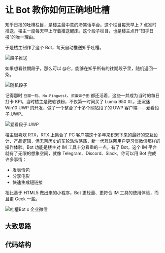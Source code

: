 # 让 Bot 教你如何正确地吐槽

知乎日报的吐槽栏目，是楼主最中意的冷笑话平台。这个栏目每天早上 7 点准时推送，楼主一度每天早上守着推送醒床。这个段子栏目，也是楼主点开“知乎日报”的唯一理由。

于是楼主制作了这个 Bot，每天自动推送知乎吐槽。

![段子推送](https://ws1.sinaimg.cn/large/006tKfTcgy1g14vnfr38mj30u00uxjyn.jpg)

如果想看往期段子，那么可以 @它，能够在知乎所有的往期段子里，随机返回一条。

![随机段子](https://ws3.sinaimg.cn/large/006tKfTcgy1g14vovo0lyj30u010t472.jpg)

记得那时 `豆瓣一刻`、`No.Pingwest`、`煎蛋妹子图` 都还活着，这些一并成为当时的每日打卡 KPI。当时楼主是微软铁粉，不仅第一时间买了 Lumia 950 XL，还沉迷 Win10 UWP 的开发，做了一个整合了十多个网站段子的 UWP 客户端——爱看段子.UWP。

![爱看段子.UWP](https://ws1.sinaimg.cn/large/006tKfTcgy1g14vlblxs2j30k00f10uz.jpg)

楼主很喜欢 RTX，RTX 上集合了 PC 客户端这十多年来积累下来的最好的交互设计、产品逻辑，但无奈历史的车轮浩浩荡荡，新一代互联网用户更习惯微信那样的操作体验。Bot 功能是楼主对 IM 工具十分看重的一点，有了 Bot，这个 IM 平台就有了无限的想象空间，就像 Telegram、Discord、Slack，你可以用 Bot 完成许多事情：

- 发表情包
- 分享电影
- 快速生成短链接

相比基于 HTML5 做出来的小程序，Bot 更轻量、更符合 IM 工具的使用体验，而且更 Geek 一些。

![吐槽Bot x 企业微信](https://ws4.sinaimg.cn/large/006tKfTcgy1g14vw0knnvj30wk0eqq4n.jpg)

## 大致思路



## 代码结构

